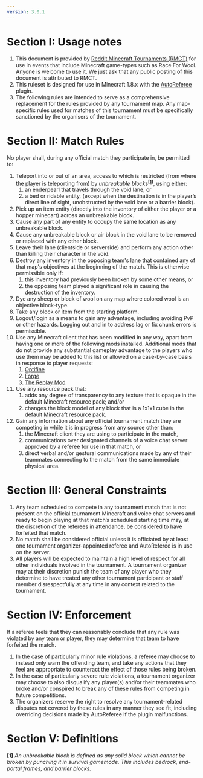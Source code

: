 ```yaml
---
version: 3.0.1
---
```


# Section I: Usage notes

1. This document is provided by [Reddit Minecraft Tournaments (RMCT)](http://rmct.tv/) for use in events that include Minecraft game-types such as Race For Wool. Anyone is welcome to use it. We just ask that any public posting of this document is attributed to RMCT.
2. This ruleset is designed for use in Minecraft 1.8.x with the [AutoReferee](http://rmct.github.io/AutoReferee/) plugin.
3. The following rules are intended to serve as a comprehensive replacement for the rules provided by any tournament map. Any map-specific rules used for matches of this tournament must be specifically sanctioned by the organisers of the tournament.

# Section II: Match Rules

No player shall, during any official match they participate in, be permitted to:

1. Teleport into or out of an area, access to which is restricted (from where the player is teleporting from) by _unbreakable blocks_<sup>__[[1]](#section-v-definitions)__</sup>, using either:
    1. an enderpearl that travels through the void lane, or
    2. a bed or ridable entity, (except when the destination is in the player’s direct line of sight, unobstructed by the void lane or a barrier block).
2. Pick up an item entity (directly into the inventory of either the player or a hopper minecart) across an unbreakable block.
3. Cause any part of any entity to occupy the same location as any unbreakable block.
4. Cause any unbreakable block or air block in the void lane to be removed or replaced with any other block.
5. Leave their lane (clientside or serverside) and perform any action other than killing their character in the void.
6. Destroy any inventory in the opposing team's lane that contained any of that map's objectives at the beginning of the match. This is otherwise permissible only if:
    1. this inventory had previously been broken by some other means, or
    2. the opposing team played a significant role in causing the destruction of the inventory.
7. Dye any sheep or block of wool on any map where colored wool is an objective block-type.
8. Take any block or item from the starting platform.
9. Logout/login as a means to gain any advantage, including avoiding PvP or other hazards. Logging out and in to address lag or fix chunk errors is permissible.
10. Use any Minecraft client that has been modified in any way, apart from having one or more of the following mods installed. Additional mods that do not provide any substantial gameplay advantage to the players who use them may be added to this list or allowed on a case-by-case basis in response to player requests:
    1. [Optifine](http://www.minecraftforum.net/forums/mapping-and-modding/minecraft-mods/1272953-optifine-hd-a4-fps-boost-hd-textures-aa-af-and)
    2. [Forge](http://files.minecraftforge.net/)
    3. [The Replay Mod](https://www.replaymod.com/)
11. Use any resource pack that:
    1. adds any degree of transparency to any texture that is opaque in the default Minecraft resource pack; and/or
    2. changes the block model of any block that is a 1x1x1 cube in the default Minecraft resource pack.
12. Gain any information about any official tournament match they are competing in while it is in progress from any source other than:
    1. the Minecraft client they are using to participate in the match,
    2. communications over designated channels of a voice chat server approved by a referee for use in that match, or
    3. direct verbal and/or gestural communications made by any of their teammates connecting to the match from the same immediate physical area.

# Section III: General Constraints

1. Any team scheduled to compete in any tournament match that is not present on the official tournament Minecraft and voice chat servers and ready to begin playing at that match’s scheduled starting time may, at the discretion of the referees in attendance, be considered to have forfeited that match.
2. No match shall be considered official unless it is officiated by at least one tournament organizer-appointed referee and AutoReferee is in use on the server.
3. All players will be expected to maintain a high level of respect for all other individuals involved in the tournament. A tournament organizer may at their discretion punish the team of any player who they determine to have treated any other tournament participant or staff member disrespectfully at any time in any context related to the tournament.

# Section IV: Enforcement

If a referee feels that they can reasonably conclude that any rule was violated by any team or player, they may determine that team to have forfeited the match.

1. In the case of particularly minor rule violations, a referee may choose to instead only warn the offending team, and take any actions that they feel are appropriate to counteract the effect of those rules being broken.
2. In the case of particularly severe rule violations, a tournament organizer may choose to also disqualify any player(s) and/or their teammates who broke and/or conspired to break any of these rules from competing in future competitions.
3. The organizers reserve the right to resolve any tournament-related disputes not covered by these rules in any manner they see fit, including overriding decisions made by AutoReferee if the plugin malfunctions.

# Section V: Definitions

__[1]__ _An unbreakable block is defined as any solid block which cannot be broken by punching it in survival gamemode. This includes bedrock, end-portal frames, and barrier blocks._

